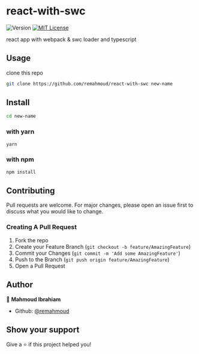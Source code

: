 # react-with-swc

![Version](https://img.shields.io/badge/version-1.0.0-blue.svg?cacheSeconds=2592000)
[![MIT License](https://img.shields.io/badge/License-MIT-green.svg)](https://choosealicense.com/licenses/mit/)

react app with webpack & swc loader and typescript

## Usage

clone this repo

```bash
git clone https://github.com/remahmoud/react-with-swc new-name
```

## Install

```bash
cd new-name
```

### with yarn

```bash
yarn
```

### with npm

```bash
npm install
```

## Contributing

Pull requests are welcome. For major changes, please open an issue first
to discuss what you would like to change.

### Creating A Pull Request

1. Fork the repo
2. Create your Feature Branch (`git checkout -b feature/AmazingFeature`)
3. Commit your Changes (`git commit -m 'Add some AmazingFeature'`)
4. Push to the Branch (`git push origin feature/AmazingFeature`)
5. Open a Pull Request

## Author

👤 **Mahmoud Ibrahiam**

- Github: [@remahmoud](https://github.com/remahmoud)

## Show your support

Give a ⭐️ if this project helped you!
